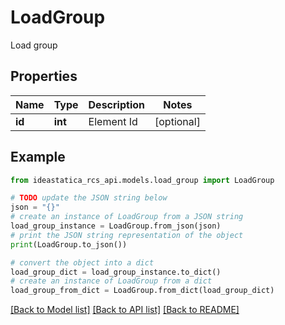 # LoadGroup

Load group

## Properties

Name | Type | Description | Notes
------------ | ------------- | ------------- | -------------
**id** | **int** | Element Id | [optional] 

## Example

```python
from ideastatica_rcs_api.models.load_group import LoadGroup

# TODO update the JSON string below
json = "{}"
# create an instance of LoadGroup from a JSON string
load_group_instance = LoadGroup.from_json(json)
# print the JSON string representation of the object
print(LoadGroup.to_json())

# convert the object into a dict
load_group_dict = load_group_instance.to_dict()
# create an instance of LoadGroup from a dict
load_group_from_dict = LoadGroup.from_dict(load_group_dict)
```
[[Back to Model list]](../README.md#documentation-for-models) [[Back to API list]](../README.md#documentation-for-api-endpoints) [[Back to README]](../README.md)


